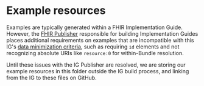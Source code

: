 # Example resources

Examples are typically generated within a FHIR Implementation Guide. However, the [FHIR Publisher](https://confluence.hl7.org/display/FHIR/IG+Publisher+Documentation) responsible for building Implementation Guides places additional requirements on examples that are incompatible with this IG's [data minimization criteria](http://build.fhir.org/ig/dvci/vaccine-credential-ig/branches/main/profiles.html#data-minimization), such as requiring `id` elements and not recognizing absolute URIs like `resource:0` for within-Bundle resolution.

Until these issues with the IG Publisher are resolved, we are storing our example resources in this folder outside the IG build process, and linking from the IG to these files on GitHub.